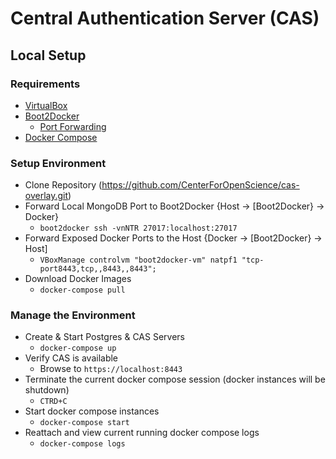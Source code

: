 # Central Authentication Server (CAS)

## Local Setup

### Requirements

* [VirtualBox](https://www.virtualbox.org/)
* [Boot2Docker](http://boot2docker.io/)
  * [Port Forwarding](https://github.com/boot2docker/boot2docker/blob/master/doc/WORKAROUNDS.md#port-forwarding)
* [Docker Compose](https://docs.docker.com/compose/)

### Setup Environment

* Clone Repository (https://github.com/CenterForOpenScience/cas-overlay.git)
* Forward Local MongoDB Port to Boot2Docker {Host -> [Boot2Docker} -> Docker}
  * `boot2docker ssh -vnNTR 27017:localhost:27017`
* Forward Exposed Docker Ports to the Host {Docker -> [Boot2Docker} -> Host]
  * `VBoxManage controlvm "boot2docker-vm" natpf1 "tcp-port8443,tcp,,8443,,8443";`
* Download Docker Images
  * `docker-compose pull`

### Manage the Environment

* Create & Start Postgres & CAS Servers
  * `docker-compose up`
* Verify CAS is available
  * Browse to `https://localhost:8443`
* Terminate the current docker compose session (docker instances will be shutdown)
  * `CTRD+C`
* Start docker compose instances
  * `docker-compose start`
* Reattach and view current running docker compose logs
  * `docker-compose logs`
